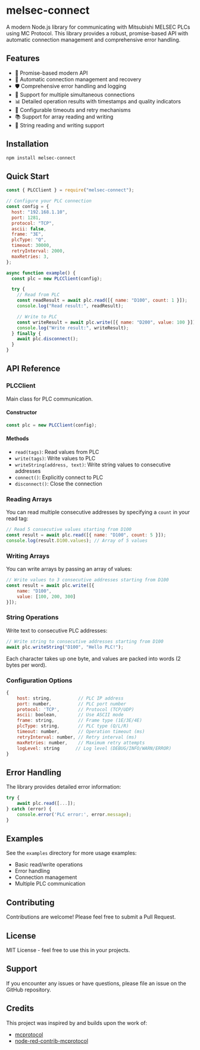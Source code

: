 # melsec-connect

A modern Node.js library for communicating with Mitsubishi MELSEC PLCs using MC Protocol. This library provides a robust, promise-based API with automatic connection management and comprehensive error handling.

## Features

- 🚀 Promise-based modern API
- 🔄 Automatic connection management and recovery
- 🛡️ Comprehensive error handling and logging
- 🔌 Support for multiple simultaneous connections
- 📊 Detailed operation results with timestamps and quality indicators
- 🔧 Configurable timeouts and retry mechanisms
- 📚 Support for array reading and writing
- 💬 String reading and writing support

## Installation

```bash
npm install melsec-connect
```

## Quick Start

```javascript
const { PLCClient } = require("melsec-connect");

// Configure your PLC connection
const config = {
  host: "192.168.1.10",
  port: 1281,
  protocol: "TCP",
  ascii: false,
  frame: "3E",
  plcType: "Q",
  timeout: 30000,
  retryInterval: 2000,
  maxRetries: 3,
};

async function example() {
  const plc = new PLCClient(config);

  try {
    // Read from PLC
    const readResult = await plc.read([{ name: "D100", count: 1 }]);
    console.log("Read result:", readResult);

    // Write to PLC
    const writeResult = await plc.write([{ name: "D200", value: 100 }]);
    console.log("Write result:", writeResult);
  } finally {
    await plc.disconnect();
  }
}
```

## API Reference

### PLCClient

Main class for PLC communication.

#### Constructor

```javascript
const plc = new PLCClient(config);
```

#### Methods

- `read(tags)`: Read values from PLC
- `write(tags)`: Write values to PLC
- `writeString(address, text)`: Write string values to consecutive addresses
- `connect()`: Explicitly connect to PLC
- `disconnect()`: Close the connection

### Reading Arrays

You can read multiple consecutive addresses by specifying a `count` in your read tag:

```javascript
// Read 5 consecutive values starting from D100
const result = await plc.read([{ name: "D100", count: 5 }]);
console.log(result.D100.values); // Array of 5 values
```

### Writing Arrays

You can write arrays by passing an array of values:

```javascript
// Write values to 3 consecutive addresses starting from D100
const result = await plc.write([{
    name: "D100",
    value: [100, 200, 300]
}]);
```

### String Operations

Write text to consecutive PLC addresses:

```javascript
// Write string to consecutive addresses starting from D100
await plc.writeString("D100", "Hello PLC!");
```

Each character takes up one byte, and values are packed into words (2 bytes per word).

### Configuration Options

```javascript
{
    host: string,          // PLC IP address
    port: number,          // PLC port number
    protocol: 'TCP',       // Protocol (TCP/UDP)
    ascii: boolean,        // Use ASCII mode
    frame: string,         // Frame type (1E/3E/4E)
    plcType: string,       // PLC type (Q/L/R)
    timeout: number,       // Operation timeout (ms)
    retryInterval: number, // Retry interval (ms)
    maxRetries: number,    // Maximum retry attempts
    logLevel: string      // Log level (DEBUG/INFO/WARN/ERROR)
}
```

## Error Handling

The library provides detailed error information:

```javascript
try {
    await plc.read([...]);
} catch (error) {
    console.error('PLC error:', error.message);
}
```

## Examples

See the `examples` directory for more usage examples:

- Basic read/write operations
- Error handling
- Connection management
- Multiple PLC communication

## Contributing

Contributions are welcome! Please feel free to submit a Pull Request.

## License

MIT License - feel free to use this in your projects.

## Support

If you encounter any issues or have questions, please file an issue on the GitHub repository.

## Credits

This project was inspired by and builds upon the work of:

- [mcprotocol](https://github.com/plcpeople/mcprotocol)
- [node-red-contrib-mcprotocol](https://github.com/Steve-Mcl/node-red-contrib-mcprotocol)
